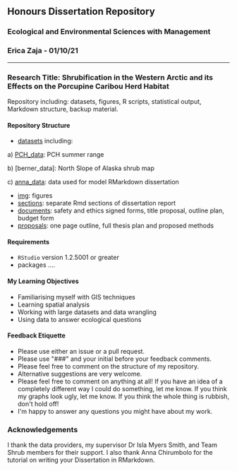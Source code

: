 ## Honours Dissertation Repository 
### Ecological and Environmental Sciences with Management 
### Erica Zaja - 01/10/21
*******

### Research Title: Shrubification in the Western Arctic and its Effects on the Porcupine Caribou Herd Habitat

Repository including: datasets, figures, R scripts, statistical output, Markdown structure, backup material. 

#### Repository Structure
- [datasets](https://github.com/ericazaja/dissertation/tree/main/datasets) including:

a) [PCH_data](https://github.com/ericazaja/dissertation/tree/main/datasets/PCH_data): PCH summer range 

b) [berner_data]: North Slope of Alaska shrub map 

c) [anna_data](https://github.com/ericazaja/dissertation/tree/main/datasets/anna_data): data used for model RMarkdown dissertation

- [img](https://github.com/ericazaja/dissertation/tree/main/img): figures 
- [sections](https://github.com/ericazaja/dissertation/tree/main/sections): separate Rmd sections of dissertation report
- [documents](https://github.com/ericazaja/dissertation/tree/main/documents): safety and ethics signed forms, title proposal, outline plan, budget form
- [proposals](https://github.com/ericazaja/dissertation/tree/main/proposals): one page outline, full thesis plan and proposed methods

#### Requirements
- `RStudio` version 1.2.5001 or greater
- packages ....

#### My Learning Objectives
- Familiarising myself with GIS techniques
- Learning spatial analysis
- Working with large datasets and data wrangling
- Using data to answer ecological questions


#### Feedback Etiquette

- Please use either an issue or a pull request.
- Please use "###" and your initial before your feedback comments.
- Please feel free to comment on the structure of my repository.
- Alternative suggestions are very welcome.
- Please feel free to comment on anything at all! If you have an idea of a completely different way I could do something, let me know. If you think my graphs look ugly, let me know. If you think the whole thing is rubbish, don't hold off!
- I'm happy to answer any questions you might have about my work.

### Acknowledgements
I thank the data providers, my supervisor Dr Isla Myers Smith, and Team Shrub members for their support. I also thank Anna Chirumbolo for the tutorial on writing your Dissertation in RMarkdown. 

